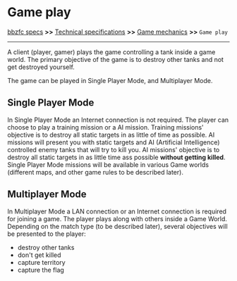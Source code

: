 # Game play

[bbzfc specs](../bbzfc_specs.md) **>>** [Technical specifications](technical_specifications.md) **>>** [Game mechanics](game_mechanics.md) **>>** `Game play`

---

A client (player, gamer) plays the game controlling a tank inside a game world. The primary objective of the game is to
destroy other tanks and not get destroyed yourself.

The game can be played in Single Player Mode, and Multiplayer Mode.


## Single Player Mode

In Single Player Mode an Internet connection is not required. The player can choose to play a training mission or a AI
mission. Training missions' objective is to destroy all static targets in as little of time as possible. AI missions
will present you with static targets and AI (Artificial Intelligence) controlled enemy tanks that will try to kill you.
AI missions' objective is to destroy all static targets in as little time ass possible **without getting killed**.
Single Player Mode missions will be available in various Game worlds (different maps, and other game rules to be
described later).


## Multiplayer Mode

In Multiplayer Mode a LAN connection or an Internet connection is required for joining a game. The player plays along
with others inside a Game World. Depending on the match type (to be described later), several objectives will be
presented to the player:

- destroy other tanks
- don't get killed
- capture territory
- capture the flag
